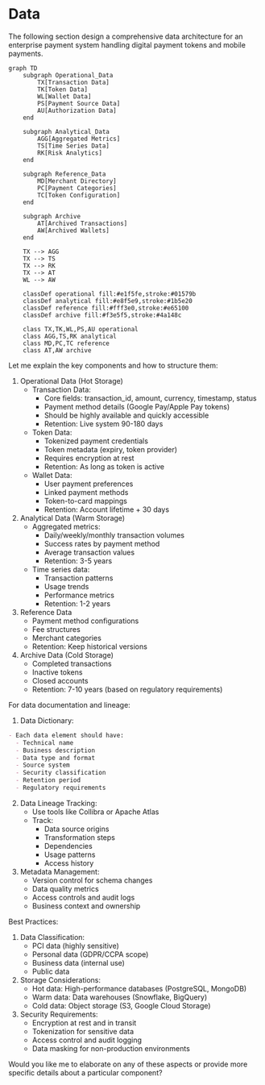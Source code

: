 # Data

The following section design a comprehensive data architecture for an enterprise payment system handling digital payment tokens and mobile payments.



```mermaid
graph TD
    subgraph Operational_Data
        TX[Transaction Data]
        TK[Token Data]
        WL[Wallet Data]
        PS[Payment Source Data]
        AU[Authorization Data]
    end

    subgraph Analytical_Data
        AGG[Aggregated Metrics]
        TS[Time Series Data]
        RK[Risk Analytics]
    end

    subgraph Reference_Data
        MD[Merchant Directory]
        PC[Payment Categories]
        TC[Token Configuration]
    end

    subgraph Archive
        AT[Archived Transactions]
        AW[Archived Wallets]
    end

    TX --> AGG
    TX --> TS
    TX --> RK
    TX --> AT
    WL --> AW
    
    classDef operational fill:#e1f5fe,stroke:#01579b
    classDef analytical fill:#e8f5e9,stroke:#1b5e20
    classDef reference fill:#fff3e0,stroke:#e65100
    classDef archive fill:#f3e5f5,stroke:#4a148c
    
    class TX,TK,WL,PS,AU operational
    class AGG,TS,RK analytical
    class MD,PC,TC reference
    class AT,AW archive

```

Let me explain the key components and how to structure them:

1. Operational Data (Hot Storage)
   * Transaction Data:
     * Core fields: transaction\_id, amount, currency, timestamp, status
     * Payment method details (Google Pay/Apple Pay tokens)
     * Should be highly available and quickly accessible
     * Retention: Live system 90-180 days
   * Token Data:
     * Tokenized payment credentials
     * Token metadata (expiry, token provider)
     * Requires encryption at rest
     * Retention: As long as token is active
   * Wallet Data:
     * User payment preferences
     * Linked payment methods
     * Token-to-card mappings
     * Retention: Account lifetime + 30 days
2. Analytical Data (Warm Storage)
   * Aggregated metrics:
     * Daily/weekly/monthly transaction volumes
     * Success rates by payment method
     * Average transaction values
     * Retention: 3-5 years
   * Time series data:
     * Transaction patterns
     * Usage trends
     * Performance metrics
     * Retention: 1-2 years
3. Reference Data
   * Payment method configurations
   * Fee structures
   * Merchant categories
   * Retention: Keep historical versions
4. Archive Data (Cold Storage)
   * Completed transactions
   * Inactive tokens
   * Closed accounts
   * Retention: 7-10 years (based on regulatory requirements)

For data documentation and lineage:

1. Data Dictionary:

```markdown
- Each data element should have:
  - Technical name
  - Business description
  - Data type and format
  - Source system
  - Security classification
  - Retention period
  - Regulatory requirements
```

2. Data Lineage Tracking:
   * Use tools like Collibra or Apache Atlas
   * Track:
     * Data source origins
     * Transformation steps
     * Dependencies
     * Usage patterns
     * Access history
3. Metadata Management:
   * Version control for schema changes
   * Data quality metrics
   * Access controls and audit logs
   * Business context and ownership

Best Practices:

1. Data Classification:
   * PCI data (highly sensitive)
   * Personal data (GDPR/CCPA scope)
   * Business data (internal use)
   * Public data
2. Storage Considerations:
   * Hot data: High-performance databases (PostgreSQL, MongoDB)
   * Warm data: Data warehouses (Snowflake, BigQuery)
   * Cold data: Object storage (S3, Google Cloud Storage)
3. Security Requirements:
   * Encryption at rest and in transit
   * Tokenization for sensitive data
   * Access control and audit logging
   * Data masking for non-production environments

Would you like me to elaborate on any of these aspects or provide more specific details about a particular component?
